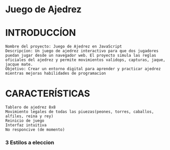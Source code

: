 # Juego de Ajedrez

# INTRODUCCÍON
    Nombre del proyecto: Juego de Ajedrez en JavaScript
    Descripcíon: Un juego de ajedrez interactivo para que dos jugadores puedan jugar desde un navegador web. El proyecto simula las reglas oficiales del ajedrez y permite movimientos validops, capturas, jaque, jacque mate.
    Objetivo: Crear un entorno digital para aprender y practicar ajedrez mientras mejoras habilidades de programacion

# CARACTERÍSTICAS
    Tablero de ajedrez 8x8
    Movimiento legales de todas las piuezas(peones, torres, caballos, alfiles, reina y rey)
    Reinicio de juego
    Interfaz intuitiva
    No responcive (de momento)


### 3 Estilos a eleccion